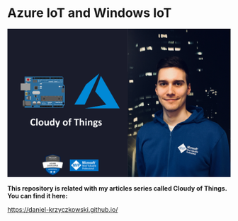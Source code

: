 # Azure IoT and Windows IoT

<p align="center">
<img src="https://github.com/Daniel-Krzyczkowski/Daniel-Krzyczkowski.github.io/blob/master/images/cloudyofthings/mainassets/CloudyOfThings.png?raw=true" alt="Windows IoT Core samples repository"/>
</p>

**This repository is related with my articles series called Cloudy of Things. You can find it here:**

https://daniel-krzyczkowski.github.io/
